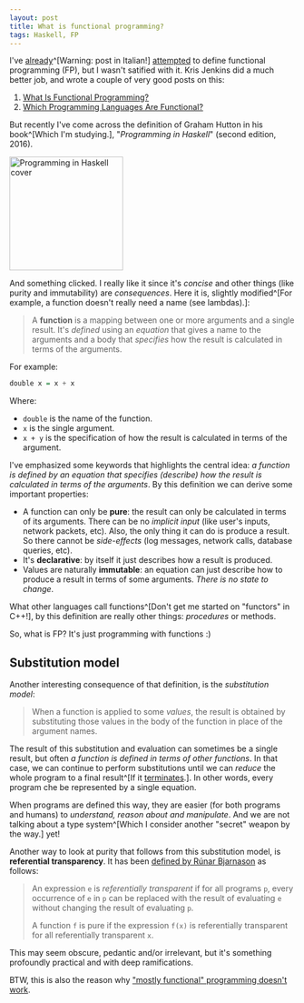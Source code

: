 ```yaml
---
layout: post
title: What is functional programming?
tags: Haskell, FP
---
```


I've [already](2014-11-17-imparare-fp.html)^[Warning: post in Italian!] [attempted](2015-12-27-diffing-refactoring.html) to define functional programming (FP), but I wasn't satified with it. Kris Jenkins did a much better job, and wrote a couple of very good posts on this:

1. [What Is Functional Programming?](http://blog.jenkster.com/2015/12/what-is-functional-programming.html)
2. [Which Programming Languages Are Functional?](http://blog.jenkster.com/2015/12/which-programming-languages-are-functional.html)

But recently I've come across the definition of Graham Hutton in his book^[Which I'm studying.], "*Programming in Haskell*" (second edition, 2016).

<a href="http://www.cs.nott.ac.uk/~pszgmh/pih.html">
    <img src="http://www.cs.nott.ac.uk/~pszgmh/pih.jpg" width="200" alt="Programming in Haskell cover"/>
</a>

And something clicked. I really like it since it's *concise* and other things (like purity and immutability) are *consequences*. Here it is, slightly modified^[For example, a function doesn't really need a name (see lambdas).]:

> A **function** is a mapping between one or more arguments and a single result. It's *defined* using an *equation* that gives a name to the arguments and a body that *specifies* how the result is calculated in terms of the arguments.

For example:

```haskell
double x = x + x
```

Where:

* `double` is the name of the function.
* `x` is the single argument.
* `x + y` is the specification of how the result is calculated in terms of the argument.

I've emphasized some keywords that highlights the central idea: *a function is defined by an equation that specifies (describe) how the result is calculated in terms of the arguments*. By this definition we can derive some important properties:

* A function can only be **pure**: the result can only be calculated in terms of its arguments. There can be no *implicit input* (like user's inputs, network packets, etc). Also, the only thing it can do is produce a result. So there cannot be *side-effects* (log messages, network calls, database queries, etc).
* It's **declarative**: by itself it just describes how a result is produced.
* Values are naturally **immutable**: an equation can just describe how to produce a result in terms of some arguments. *There is no state to change*.

What other languages call functions^[Don't get me started on "functors" in C++!], by this definition are really other things: *procedures* or methods.

So, what is FP? It's just programming with functions :)

## Substitution model
Another interesting consequence of that definition, is the *substitution model*:

> When a function is applied to some *values*, the result is obtained by substituting those values in the body of the function in place of the argument names.

The result of this substitution and evaluation can sometimes be a single result, but often *a function is defined in terms of other functions*. In that case, we can continue to perform substitutions until we can *reduce* the whole program to a final result^[If it [terminates](https://en.wikipedia.org/wiki/Halting_problem).]. In other words, every program che be represented by a single equation.

When programs are defined this way, they are easier (for both programs and humans) to *understand, reason about and manipulate*. And we are not talking about a type system^[Which I consider another "secret" weapon by the way.] yet!

Another way to look at purity that follows from this substitution model, is **referential transparency**. It has been [defined by Rúnar Bjarnason](http://blog.higher-order.com/blog/2012/09/13/what-purity-is-and-isnt/) as follows:

> An expression `e` is *referentially transparent* if for all programs `p`, every occurrence of `e` in `p` can be replaced with the result of evaluating `e` without changing the result of evaluating `p`.
>
> A function `f` is pure if the expression `f(x)` is referentially transparent for all referentially transparent `x`.

This may seem obscure, pedantic and/or irrelevant, but it's something profoundly practical and with deep ramifications. 

BTW, this is also the reason why ["mostly functional" programming doesn't work](https://queue.acm.org/detail.cfm?id=2611829).
